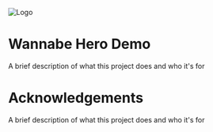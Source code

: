 ![Logo](https://wannabeherocomic.com/wp-content/uploads/2024/10/WHComicSiteBanner.png)
# Wannabe Hero Demo
A brief description of what this project does and who it's for
# Acknowledgements
A brief description of what this project does and who it's for